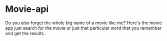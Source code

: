 # Movie-api
Do you also forget the whole big name of a movie like me?
Here's the movie app just search for the movie or just that particular word that you remember and get the results.
